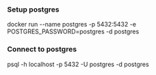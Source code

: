 ### Setup postgres

docker run --name postgres -p 5432:5432 -e POSTGRES_PASSWORD=postgres -d postgres

### Connect to postgres

psql -h localhost -p 5432 -U postgres -d postgres
